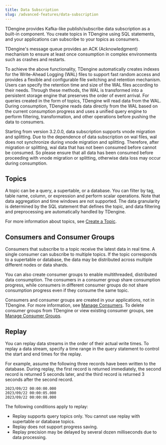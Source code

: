 ```yaml
---
title: Data Subscription
slug: /advanced-features/data-subscription
---
```


TDengine provides Kafka-like publish/subscribe data subscription as a built-in component. You create topics in TDengine using SQL statements, and your applications can subscribe to your topics as consumers.

TDengine's message queue provides an ACK (Acknowledgment) mechanism to ensure at least once consumption in complex environments such as crashes and restarts.

To achieve the above functionality, TDengine automatically creates indexes for the Write-Ahead Logging (WAL) files to support fast random access and provides a flexible and configurable file switching and retention mechanism. Users can specify the retention time and size of the WAL files according to their needs. Through these methods, the WAL is transformed into a persistent storage engine that preserves the order of event arrival. For queries created in the form of topics, TDengine will read data from the WAL. During consumption, TDengine reads data directly from the WAL based on the current consumption progress and uses a unified query engine to perform filtering, transformation, and other operations before pushing the data to consumers.

Starting from version 3.2.0.0, data subscription supports vnode migration and splitting. Due to the dependence of data subscription on wal files, wal does not synchronize during vnode migration and splitting. Therefore, after migration or splitting, wal data that has not been consumed before cannot be consumed. So please ensure that all data has been consumed before proceeding with vnode migration or splitting, otherwise data loss may occur during consumption.

## Topics

A topic can be a query, a supertable, or a database. You can filter by tag, table name, column, or expression and perform scalar operations. Note that data aggregation and time windows are not supported. The data granularity is determined by the SQL statement that defines the topic, and data filtering and preprocessing are automatically handled by TDengine.

For more information about topics, see [Create a Topic](../../tdengine-reference/sql-manual/manage-topics-and-consumer-groups/#create-a-topic).

## Consumers and Consumer Groups

Consumers that subscribe to a topic receive the latest data in real time. A single consumer can subscribe to multiple topics. If the topic corresponds to a supertable or database, the data may be distributed across multiple different nodes or data shards.

You can also create consumer groups to enable multithreaded, distributed data consumption. The consumers in a consumer group share consumption progress, while consumers in different consumer groups do not share consumption progress even if they consume the same topic.

Consumers and consumer groups are created in your applications, not in TDengine. For more information, see [Manage Consumers](../../developer-guide/manage-consumers/). To delete consumer groups from TDengine or view existing consumer groups, see [Manage Consumer Groups](../../tdengine-reference/sql-manual/manage-topics-and-consumer-groups/#manage-consumer-groups).

## Replay

You can replay data streams in the order of their actual write times. To replay a data stream, specify a time range in the query statement to control the start and end times for the replay.

For example, assume the following three records have been written to the database. During replay, the first record is returned immediately, the second record is returned 5 seconds later, and the third record is returned 3 seconds after the second record.

```text
2023/09/22 00:00:00.000
2023/09/22 00:00:05.000
2023/09/22 00:00:08.000
```

The following conditions apply to replay:

- Replay supports query topics only. You cannot use replay with supertable or database topics.
- Replay does not support progress saving.
- Replay precision may be delayed by several dozen milliseconds due to data processing.
